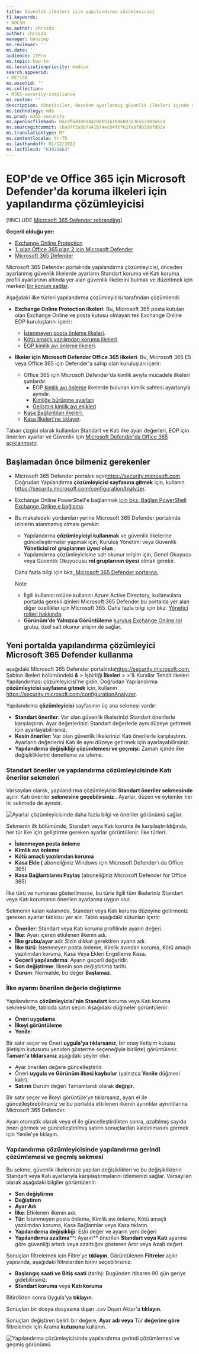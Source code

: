 ```yaml
---
title: Güvenlik ilkeleri için yapılandırma çözümleyicisi
f1.keywords:
- NOCSH
ms.author: chrisda
author: chrisda
manager: dansimp
ms.reviewer: ''
ms.date: ''
audience: ITPro
ms.topic: how-to
ms.localizationpriority: medium
search.appverid:
- MET150
ms.assetid: ''
ms.collection:
- M365-security-compliance
ms.custom: ''
description: Yöneticiler, önceden ayarlanmış güvenlik ilkeleri içinde Standart koruma ve Katı koruma ayarlarında yer alan ayarların altında yer alan güvenlik ilkelerini bulmak ve düzeltmek için yapılandırma çözümleyicisi'ni kullanmayı öğrenebilir.
ms.technology: mdo
ms.prod: m365-security
ms.openlocfilehash: 0acdf6d300984c00bb1b1b060d3e36562983ebca
ms.sourcegitcommit: c6a97f2a5b7a41b74ec84f2f62fabfd65d8fd92a
ms.translationtype: MT
ms.contentlocale: tr-TR
ms.lasthandoff: 01/12/2022
ms.locfileid: "63021663"
---
```

# <a name="configuration-analyzer-for-protection-policies-in-eop-and-microsoft-defender-for-office-365"></a>EOP'de ve Office 365 için Microsoft Defender'da koruma ilkeleri için yapılandırma çözümleyicisi

[!INCLUDE [Microsoft 365 Defender rebranding](../includes/microsoft-defender-for-office.md)]

**Geçerli olduğu yer:**
- [Exchange Online Protection](exchange-online-protection-overview.md)
- [1. plan Office 365 plan 2 için Microsoft Defender](defender-for-office-365.md)
- [Microsoft 365 Defender](../defender/microsoft-365-defender.md)

Microsoft 365 Defender portalında yapılandırma çözümleyicisi, önceden ayarlanmış güvenlik ilkelerde ayarların Standart koruma ve Katı koruma profili ayarlarının altında yer alan güvenlik ilkelerini bulmak ve düzeltmek için merkezi [bir konum sağlar](preset-security-policies.md).

Aşağıdaki ilke türleri yapılandırma çözümleyicisi tarafından çözümlendi:

- **Exchange Online Protection ilkeleri:** Bu, Microsoft 365 posta kutuları olan Exchange Online ve posta kutusu olmayan tek Exchange Online EOP kuruluşlarını içerir:
  - [İstenmeyen posta önleme ilkeleri](configure-your-spam-filter-policies.md).
  - [Kötü amaçlı yazılımdan koruma ilkeleri](configure-anti-malware-policies.md).
  - [EOP kimlik avı önleme ilkeleri](set-up-anti-phishing-policies.md#spoof-settings).

- **İlkeler için Microsoft Defender Office 365 ilkeleri**: Bu, Microsoft 365 E5 veya Office 365 için Defender'a sahip olan kuruluşları içerir:
  - Office 365 için Microsoft Defender'da kimlik avıyla mücadele ilkeleri şunlardır:
    - EOP [kimlik avı önleme](set-up-anti-phishing-policies.md#spoof-settings) ilkelerde bulunan kimlik sahtesi ayarlarıyla aynıdır.
    - [Kimliğe bürünme ayarları](set-up-anti-phishing-policies.md#impersonation-settings-in-anti-phishing-policies-in-microsoft-defender-for-office-365)
    - [Gelişmiş kimlik avı eşikleri](set-up-anti-phishing-policies.md#advanced-phishing-thresholds-in-anti-phishing-policies-in-microsoft-defender-for-office-365)
  - [Kasa Bağlantıları ilkeleri.](set-up-safe-links-policies.md)
  - [Kasa İlkeleri'ne tıklayın](set-up-safe-attachments-policies.md).

Taban çizgisi olarak kullanılan Standart ve Katı ilke ayarı değerleri, EOP için önerilen ayarlar ve Güvenlik için [Microsoft Defender'da Office 365 açıklanmıştır](recommended-settings-for-eop-and-office365.md).

## <a name="what-do-you-need-to-know-before-you-begin"></a>Başlamadan önce bilmeniz gerekenler

- Microsoft 365 Defender portalını açın<https://security.microsoft.com>. Doğrudan Yapılandırma **çözümleyicisi sayfasına gitmek** için, kullanın <https://security.microsoft.com/configurationAnalyzer>.

- Exchange Online PowerShell'e bağlanmak [için bkz. Bağlan PowerShell Exchange Online e bağlama](/powershell/exchange/connect-to-exchange-online-powershell).

- Bu makaledeki yordamları yerine Microsoft 365 Defender portalında izinlerin atanmamış olması gerekir:
  - Yapılandırma **çözümleyiciyi kullanmak** ve güvenlik ilkelerine güncelleştirmeler yapmak için, Kuruluş Yönetimi veya Güvenlik **Yöneticisi rol** **gruplarının üyesi olun** .
  - Yapılandırma çözümleyicisine salt okunur erişim için, Genel Okuyucu veya Güvenlik Okuyucusu **rol gruplarının** **üyesi** olmak gerekir.

  Daha fazla bilgi için bkz[. Microsoft 365 Defender portalına.](permissions-microsoft-365-security-center.md)

  > [!NOTE]
  >
  > - İlgili kullanıcı rolüne kullanıcı Azure Active Directory, kullanıcılara portalda gerekli izinleri Microsoft 365 Defender bu portalda yer alan diğer özellikler  için Microsoft 365. Daha fazla bilgi için bkz. [Yönetici rolleri hakkında](../../admin/add-users/about-admin-roles.md).
  > - **Görünüm'de Yalnızca Görüntüleme** [kuruluş Exchange Online rol](/Exchange/permissions-exo/permissions-exo#role-groups) grubu, özel salt okunur erişim de sağlar.

## <a name="use-the-configuration-analyzer-in-the-microsoft-365-defender-portal"></a>Yeni portalda yapılandırma çözümleyici Microsoft 365 Defender kullanma

aşağıdaki Microsoft 365 Defender portalında<https://security.microsoft.com>, Şablon  ilkeleri bölümündeki **&** \> İşbirliği  **İlkeleri** \> \>'& Kurallar Tehdit ilkeleri Yapılandırması çözümleyicisi'ne gidin. Doğrudan Yapılandırma **çözümleyicisi sayfasına gitmek** için, kullanın <https://security.microsoft.com/configurationAnalyzer>.

Yapılandırma **çözümleyicisi** sayfasının üç ana sekmesi vardır:

- **Standart öneriler**: Var olan güvenlik ilkelerinizi Standart önerilerle karşılaştırın. Ayar değerlerinizi Standart değerlerle aynı düzeye getirmek için ayarlayabilirsiniz.
- **Kesin öneriler**: Var olan güvenlik ilkelerinizi Katı önerilerle karşılaştırın. Ayarların değerlerini Katı ile aynı düzeye getirmek için ayarlayabilirsiniz.
- **Yapılandırma değişikliği çözümlemesi ve geçmişi**: Zaman içinde ilke değişikliklerini denetleme ve izleme.

### <a name="standard-recommendations-and-strict-recommendations-tabs-in-the-configuration-analyzer"></a>Standart öneriler ve yapılandırma çözümleyicisinde Katı öneriler sekmeleri

Varsayılan olarak, yapılandırma çözümleyicisi **Standart öneriler sekmesinde** açılır. Katı öneriler **sekmesine geçebilirsiniz** . Ayarlar, düzen ve eylemler her iki sekmede de aynıdır.

![Ayarlar çözümleyicisinde daha fazla bilgi ve öneriler görünümü sağlar.](../../media/configuration-analyzer-settings-and-recommendations-view.png)

Sekmenin ilk bölümünde, Standart veya Katı koruma ile karşılaştırıldığında, her tür ilke için geliştirme gereken ayarlar görüntülenir. İlke türleri:

- **İstenmeyen posta önleme**
- **Kimlik avı önleme**
- **Kötü amaçlı yazılımdan koruma**
- **Kasa Ekle (** aboneliğiniz Windows için Microsoft Defender'ı da Office 365)
- **Kasa Bağlantılarını Paylaş** (aboneliğiniz Microsoft Defender for Office 365)

İlke türü ve numarası gösterilmezse, bu türle ilgili tüm ilkeleriniz Standart veya Katı korumanın önerilen ayarlarına uygun olur.

Sekmenin kalan kalanında, Standart veya Katı koruma düzeyine getirmeniz gereken ayarlar tablosu yer alır. Tablo aşağıdaki sütunları içerir:

- **Öneriler**: Standart veya Katı koruma profilinde ayarın değeri.
- **İlke**: Ayarı içeren etkilenen ilkenin adı.
- **İlke grubu/ayar** adı: Sizin dikkat gerektiren ayarın adı.
- **İlke türü**: İstenmeyen posta önleme, Kimlik avından koruma, Kötü amaçlı yazılımdan koruma, Kasa Veya Ekleri Engelleme Kasa.
- **Geçerli yapılandırma**: Ayarın geçerli değeridir.
- **Son değiştirme**: İlkenin son değiştirilma tarihi.
- **Durum**: Normalde, bu değer **Başlamaz**.

### <a name="change-a-policy-setting-to-the-recommended-value"></a>İlke ayarını önerilen değerle değiştirme

Yapılandırma **çözümleyicisi'nin** **Standart** koruma veya Katı koruma sekmesinde, tabloda satırı seçin. Aşağıdaki düğmeler görüntülenir:

- **Öneri uygulama**
- **İlkeyi görüntüleme**
- **Yenile**:

Bir satır seçer ve Öneri **uygula'ya tıklarsanız**, bir onay iletişim kutusu (iletişim kutusunu yeniden gösterme seçeneğiyle birlikte) görüntülenir. **Tamam'a tıklarsanız** aşağıdaki şeyler olur:

- Ayar önerilen değere güncelleştirilir.
- Öneri **uygula ve** **Görünüm ilkesi kaybolur** (yalnızca **Yenile** düğmesi kalır).
- **Satırın** Durum değeri Tamamlandı olarak **değişir**.

Bir satır seçer ve İlkeyi  görüntüle'ye tıklarsanız, ayarı el ile güncelleştirebilirsiniz ve bu portalda etkilenen ilkenin ayrıntılar ayrıntılarına Microsoft 365 Defender.

Ayarı otomatik olarak veya el ile güncelleştirdikten sonra,  azaltılmış sayıda öneri görmek ve güncelleştirilmiş satırın sonuçlardan kaldırılmasını görmek için Yenile'ye tıklayın.

### <a name="configuration-drift-analysis-and-history-tab-in-the-configuration-analyzer"></a>Yapılandırma çözümleyicisinde yapılandırma gerindi çözümlemesi ve geçmiş sekmesi

Bu sekme, güvenlik ilkelerinize yapılan değişiklikleri ve bu değişikliklerin Standart veya Katı ayarlarıyla karşılaştırmalarını izlemenizi sağlar. Varsayılan olarak aşağıdaki bilgiler görüntülenir:

- **Son değiştirme**
- **Değiştiren**
- **Ayar Adı**
- **İlke**: Etkilenen ilkenin adı.
- **Tür**: İstenmeyen posta önleme, Kimlik avı önleme, Kötü amaçlı yazılımdan koruma, Kasa Bağlantılar veya Kasa tıklatın.
- **Yapılandırma değişikliği**: Eski değer ve ayarın yeni değeri
- **Yapılandırma azaltma****: Ayarın** önerilen **Standart veya Katı** ayarına göre güvenliği artırdı veya azalttığını gösteren Artır veya Azalt değeri.

Sonuçları filtrelemek için Filtre'ye **tıklayın**. Görüntülenen **Filtreler** açılır yapısında, aşağıdaki filtrelerden birini seçebilirsiniz:

- **Başlangıç saati** **ve Bitiş saati** (tarih): Bugünden itibaren 90 gün geriye gidebilirsiniz.
- **Standart koruma** veya **Katı koruma**

Bitirdikten sonra Uygula'ya **tıklayın**.

Sonuçları bir dosya dosyasına dışarı .csv Dışarı Aktar'a **tıklayın**.

Sonuçları değiştiren belirli bir değere, **Ayar adı** **veya** Tür **değerine göre** filtrelemek için Arama **kutusunu** kullanın.

![Yapılandırma çözümleyicisinde yapılandırma gerindi çözümlemesi ve geçmiş görünümü.](../../media/configuration-analyzer-configuration-drift-analysis-view.png)

